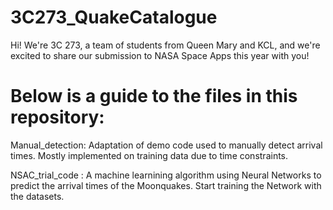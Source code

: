 # 3C273_QuakeCatalogue
Hi! We're 3C 273, a team of students from Queen Mary and KCL, and we're excited to share our submission to NASA Space Apps this year with you!


# Below is a guide to the files in this repository:

Manual_detection: Adaptation of demo code used to manually detect arrival times. Mostly implemented on training data due to time constraints.

NSAC_trial_code : A machine learnining algorithm using Neural Networks to predict the arrival times of the Moonquakes. Start training the Network with the datasets.
